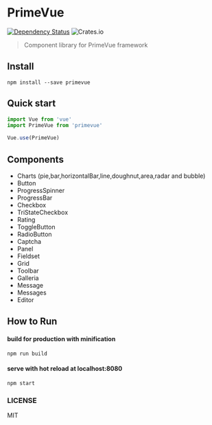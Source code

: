 # PrimeVue
[![Dependency Status][daviddm-image]][daviddm-url] ![Crates.io](https://img.shields.io/github/license/mashape/apistatus.svg)

> Component library for PrimeVue framework

## Install

``` shell
npm install --save primevue
```

## Quick start
``` javascript
import Vue from 'vue'
import PrimeVue from 'primevue'

Vue.use(PrimeVue)
```

## Components

- Charts (pie,bar,horizontalBar,line,doughnut,area,radar and bubble)
- Button
- ProgressSpinner
- ProgressBar
- Checkbox
- TriStateCheckbox
- Rating
- ToggleButton
- RadioButton
- Captcha
- Panel
- Fieldset
- Grid
- Toolbar
- Galleria
- Message
- Messages
- Editor


## How to Run


#### build for production with minification
``` shell
npm run build
```

#### serve with hot reload at localhost:8080
``` shell
npm start
```

### LICENSE
MIT

[daviddm-image]: https://david-dm.org/primefaces/primevue.svg?theme=shields.io
[daviddm-url]: https://david-dm.org/primefaces/primevue
